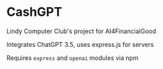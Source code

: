 # CashGPT
Lindy Computer Club's project for AI4FinancialGood

Integrates ChatGPT 3.5, uses express.js for servers

Requires `express` and `openai` modules via npm